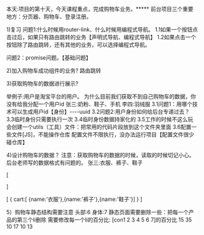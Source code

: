 
 本天:项目的第十天，今天课程重点，完成购物车业务。*****
 前台项目三个重要地方：分页器、购物车、登录注册。


 1)复习
问题1:什么时候用router-link、什么时候用编程式导航。
1.1如果一个按钮点击过后，如果只有路由跳转的业务【声明式导航、编程式导航】
1.2如果点击一个按钮除了路由跳转，还有其他的业务，可以选择编程式导航。

问题2：promise问题。【基础问题】








2)加入购物车成功组件的业务?
路由跳转







3)获取购物车的数据进行展示?

举例子:用户是淘宝平台的用户。
为什么目前我们获取不到自己购物车的数据，你没有给我分配一个用户id
张三:奶粉、鞋子、手机
李四:羽绒服
3.1问题1：用哪个技术可以生成用户id【身份】----uuid
3.2问题2:用户身份如何给后台专递过去？
3.3临时身份只需要执行一次
3.4临时身份数据持家化的
3.5工作的时候不这么玩
会创建一个utils（工具）文件：把常用的代码片段放到这个文件夹里面
3.6配置一些文件[JS]，不能操作仓库
配置文件不限执行，没办法运行项目【配置文件很少碰仓库】






4)设计购物车的数据？
注意：获取购物车的数据的时候，读取的时候切记小心。后台老师写的数据格式有问题的。
张三:衣服、裤子、鞋子

[
  
]

[
     {
          cart:[   {name:'衣服'},{name:'裤子'},{name:'鞋子'}]
    }
]



5）购物车静态结构需要注意
头部:6
身体:7
静态页面需要删除一些：把每一个产品的第三个li删除
需要修改每一个li的百分比: 
[con1 2 3 4 5 6 7]的百分比
15  35  10 17 10 13







